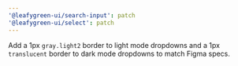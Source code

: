 ```yaml
---
'@leafygreen-ui/search-input': patch
'@leafygreen-ui/select': patch
---
```


Add a 1px `gray.light2` border to light mode dropdowns and a 1px `translucent` border to dark mode dropdowns to match Figma specs.

